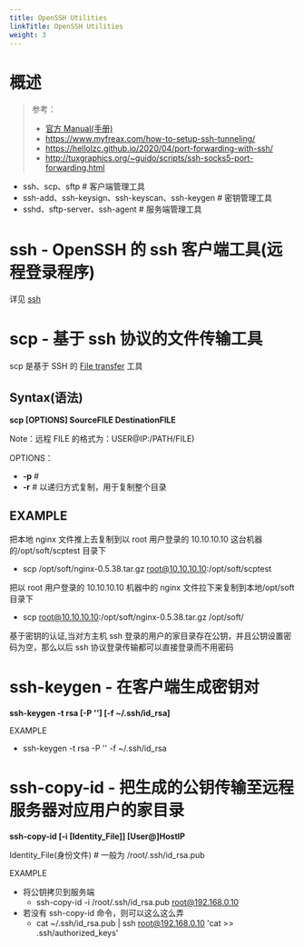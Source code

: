 ```yaml
---
title: OpenSSH Utilities
linkTitle: OpenSSH Utilities
weight: 3
---
```


# 概述

> 参考：
>
> - [官方 Manual(手册)](http://www.openssh.com/manual.html)
> - <https://www.myfreax.com/how-to-setup-ssh-tunneling/>
> - <https://hellolzc.github.io/2020/04/port-forwarding-with-ssh/>
> - <http://tuxgraphics.org/~guido/scripts/ssh-socks5-port-forwarding.html>

- ssh、scp、sftp # 客户端管理工具
- ssh-add、ssh-keysign、ssh-keyscan、ssh-keygen # 密钥管理工具
- sshd、sftp-server、ssh-agent # 服务端管理工具

# ssh - OpenSSH 的 ssh 客户端工具(远程登录程序)

详见 [ssh](/docs/4.数据通信/Utility/OpenSSH/ssh.md)

# scp - 基于 ssh 协议的文件传输工具

scp 是基于 SSH 的 [File transfer](/docs/4.数据通信/File%20transfer/File%20transfer.md) 工具

## Syntax(语法)

**scp \[OPTIONS] SourceFILE DestinationFILE**

Note：远程 FILE 的格式为：USER@IP:/PATH/FILE)

OPTIONS：

- **-p** #
- **-r** # 以递归方式复制，用于复制整个目录

## EXAMPLE

把本地 nginx 文件推上去复制到以 root 用户登录的 10.10.10.10 这台机器的/opt/soft/scptest 目录下

- scp /opt/soft/nginx-0.5.38.tar.gz root@10.10.10.10:/opt/soft/scptest

把以 root 用户登录的 10.10.10.10 机器中的 nginx 文件拉下来复制到本地/opt/soft 目录下

- scp root@10.10.10.10:/opt/soft/nginx-0.5.38.tar.gz /opt/soft/

基于密钥的认证,当对方主机 ssh 登录的用户的家目录存在公钥，并且公钥设置密码为空，那么以后 ssh 协议登录传输都可以直接登录而不用密码

# ssh-keygen - 在客户端生成密钥对

**ssh-keygen -t rsa \[-P ''] \[-f ~/.ssh/id_rsa]**

EXAMPLE

- ssh-keygen -t rsa -P '' -f ~/.ssh/id_rsa

# ssh-copy-id - 把生成的公钥传输至远程服务器对应用户的家目录

**ssh-copy-id \[-i \[Identity_File]] \[User@]HostIP**

Identity_File(身份文件) # 一般为 /root/.ssh/id_rsa.pub

EXAMPLE

- 将公钥拷贝到服务端
  - ssh-copy-id -i /root/.ssh/id_rsa.pub root@192.168.0.10
- 若没有 ssh-copy-id 命令，则可以这么这么弄
  - cat ~/.ssh/id_rsa.pub | ssh root@192.168.0.10 'cat >> .ssh/authorized_keys'

